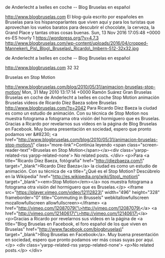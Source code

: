 de Anderlecht a Ixelles en coche -- Blog Bruselas en español

http://www.blogbruselas.com El blog-guía escrito por españoles en
Bruselas para los hispanoparlantes que viven aquí y para los turistas
que aprovechan los vuelos baratos para descubrir el chocolate, la
cerveza, la Grand Place y tantas otras cosas buenas. Sun, 13 Nov 2016
17:05:48 +0000 es-ES hourly 1 https://wordpress.org/?v=4.7.3
http://www.blogbruselas.com/wp-content/uploads/2016/04/cropped-Manneken\_Pis\_Blog\_Bruselas\_Ricardo\_Imbern-512-32x32.jpg

de Anderlecht a Ixelles en coche -- Blog Bruselas en español

http://www.blogbruselas.com 32 32

Bruselas en Stop Motion

http://www.blogbruselas.com/blog/2010/05/31/animacion-bruselas-stop-motion/
Mon, 31 May 2010 13:17:14 +0000 Ramón Suárez Gran Bruselas Bruselas en
coche de Anderlecht a Ixelles en coche Stop Motion animación Bruselas
videos de Ricardo Díez Baeza sobre Bruselas
http://www.blogbruselas.com/?p=2042 Para Ricardo Díez Baeza la ciudad es
como un estudio de animación. Con su técnica de Stop Motion nos muestra
fotograma a fotograma otra visión del hormiguero que es Bruselas.
Gracias a Ricardo por revelarnos sus vídeos en la página de Blog
Bruselas en Facebook. Muy buena presentación en sociedad, espero que
pronto podamos ver &\#8230; \<a
href=\"http://www.blogbruselas.com/blog/2010/05/31/animacion-bruselas-stop-motion/\"
class=\"more-link\"\>Continúa leyendo \<span
class=\"screen-reader-text\"\>Bruselas en Stop
Motion\</span\>\</a\>\<div class=\'yarpp-related-rss
yarpp-related-none\'\> No related posts. \</div\> \<p\>Para \<a
title=\"Ricardo Díez Baeza, fotógrafía\" href=\"http://diezbaeza.com/\"
target=\"\_blank\"\>Ricardo Díez Baeza\</a\> la ciudad es como un
estudio de animación. Con su técnica de \<a title=\"¿Qué es el Stop
Motion? Descúbrelo en la Wikipedia\"
href=\"http://es.wikipedia.org/wiki/Stop\_motion\"
target=\"\_blank\"\>\<em\>Stop Motion\</em\>\</a\> nos muestra fotograma
a fotograma otra visión del hormiguero que es Bruselas.\</p\> \<iframe
src=\"https://player.vimeo.com/video/12112823\" width=\"496\"
height=\"328\" frameborder=\"0\" title=\"Commuting in Brussels\"
webkitallowfullscreen mozallowfullscreen allowfullscreen\>\</iframe\>
\<a href=\"http://vimeo.com/12087079\"\>http://vimeo.com/12087079\</a\>
\<a href=\"http://vimeo.com/12140617\"\>http://vimeo.com/12140617\</a\>
\<p\>Gracias a Ricardo por revelarnos sus vídeos en la página de \<a
title=\"Blog Bruselas en Facebook, el foro español de los que viven en
Bruselas\" href=\"http://www.facebook.com/blogbruselas\"
target=\"\_blank\"\>Blog Bruselas en Facebook\</a\>. Muy buena
presentación en sociedad, espero que pronto podamos ver más cosas suyas
por aquí.\</p\> \<div class=\'yarpp-related-rss yarpp-related-none\'\>
\<p\>No related posts.\</p\> \</div\>
